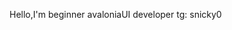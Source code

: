 Hello,I'm beginner avaloniaUI developer
tg: snicky0
<!---
Snicky0/Snicky0 is a ✨ special ✨ repository because its `README.md` (this file) appears on your GitHub profile.
You can click the Preview link to take a look at your changes.
--->
